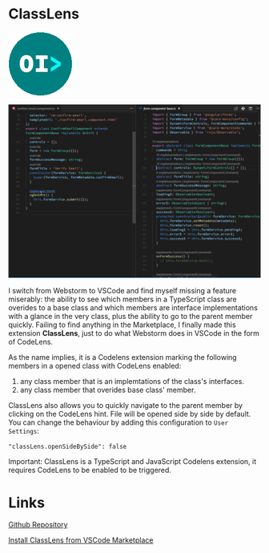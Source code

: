 # ClassLens

![ClassLens](./classlens.png "Showcase")

![ClassLens](./classlens.gif "Showcase")

I switch from Webstorm to VSCode and find myself missing a feature miserably: the ability to see which members in a TypeScript class are overides to a base class and which members are interface implementations with a glance in the very class, plus the ability to go to the parent member quickly. Failing to find anything in the Marketplace, I finally made this extension **ClassLens**, just to do what Webstorm does in VSCode in the form of CodeLens.

As the name implies, it is a Codelens extension marking the following members in a opened class with CodeLens enabled:

1.  any class member that is an implemtations of the class's interfaces.
2.  any class member that overides base class' member.

ClassLens also allows you to quickly navigate to the parent member by clicking on the CodeLens hint. File will be opened side by side by default. You can change the behaviour by adding this configuration to `User Settings`:

```
"classLens.openSideBySide": false
```

Important: ClassLens is a TypeScript and JavaScript Codelens extension, it requires CodeLens to be enabled to be triggered.

# Links

[Github Repository](https://github.com/rexebin/classlens)

[Install ClassLens from VSCode Marketplace](https://marketplace.visualstudio.com/items?itemName=rexebin.classlens)
